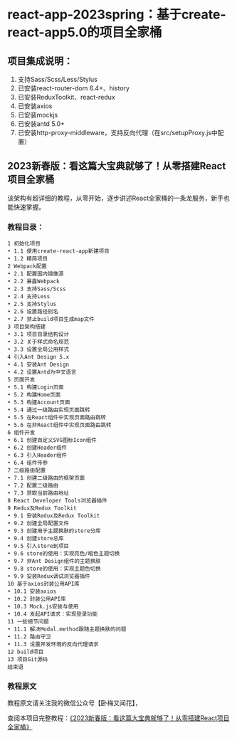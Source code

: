 # react-app-2023spring：基于create-react-app5.0的项目全家桶


## 项目集成说明：

1. 支持Sass/Scss/Less/Stylus
2. 已安装react-router-dom 6.4+、history
3. 已安装ReduxToolkit、react-redux
4. 已安装axios
5. 已安装mockjs
6. 已安装antd 5.0+
7. 已安装http-proxy-middleware，支持反向代理（在src/setupProxy.js中配置）


## 2023新春版：看这篇大宝典就够了！从零搭建React项目全家桶

该架构有超详细的教程，从零开始，逐步讲述React全家桶的一条龙服务，新手也能快速掌握。

### 教程目录：

```
1 初始化项目
• 1.1 使用create-react-app新建项目
• 1.2 精简项目
2 Webpack配置
• 2.1 配置国内镜像源
• 2.2 暴露Webpack
• 2.3 支持Sass/Scss
• 2.4 支持Less
• 2.5 支持Stylus
• 2.6 设置路径别名
• 2.7 禁止build项目生成map文件
3 项目架构搭建
• 3.1 项目目录结构设计
• 3.2 关于样式命名规范
• 3.3 设置全局公用样式
4 引入Ant Design 5.x
• 4.1 安装Ant Design
• 4.2 设置Antd为中文语言
5 页面开发
• 5.1 构建Login页面
• 5.2 构建Home页面
• 5.3 构建Account页面
• 5.4 通过一级路由实现页面跳转
• 5.5 在React组件中实现页面路由跳转
• 5.6 在非React组件中实现页面路由跳转
6 组件开发
• 6.1 创建自定义SVG图标Icon组件
• 6.2 创建Header组件
• 6.3 引入Header组件
• 6.4 组件传参
7 二级路由配置
• 7.1 创建二级路由的框架页面
• 7.2 配置二级路由
• 7.3 获取当前路由地址
8 React Developer Tools浏览器插件
9 Redux及Redux Toolkit
• 9.1 安装Redux及Redux Toolkit
• 9.2 创建全局配置文件
• 9.3 创建用于主题换肤的store分库
• 9.4 创建store总库
• 9.5 引入store到项目
• 9.6 store的使用：实现亮色/暗色主题切换
• 9.7 非Ant Design组件的主题换肤
• 9.8 store的使用：实现主题色切换
• 9.9 安装Redux调试浏览器插件
10 基于axios封装公用API库
• 10.1 安装axios
• 10.2 封装公用API库
• 10.3 Mock.js安装与使用
• 10.4 发起API请求：实现登录功能
11 一些细节问题
• 11.1 解决Modal.method跟随主题换肤的问题
• 11.2 路由守卫
• 11.3 设置开发环境的反向代理请求
12 build项目
13 项目Git源码
结束语
```

### 教程原文

教程原文请关注我的微信公众号【卧梅又闻花】，

查阅本项目完整教程：[《2023新春版：看这篇大宝典就够了！从零搭建React项目全家桶》](https://mp.weixin.qq.com/s/JvXJ-rtLQpCYUyAS9NhAFA)
